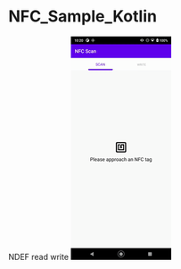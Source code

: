 # NFC_Sample_Kotlin
NDEF read write
<img src="https://github.com/Liuyiwem/pic/blob/main/nfc_read_write.gif" width="180" >
